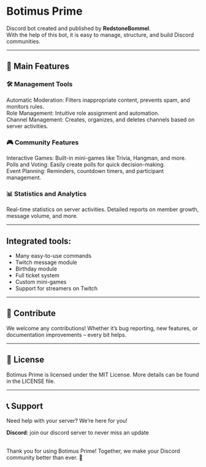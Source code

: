 # Botimus Prime

Discord bot created and published by **RedstoneBommel**.<br/> With the help of this bot, it is easy to manage, structure, and build Discord communities.

---

## 🌟 Main Features
### 🛠️ Management Tools
Automatic Moderation: Filters inappropriate content, prevents spam, and monitors rules.</br>
Role Management: Intuitive role assignment and automation.</br>
Channel Management: Creates, organizes, and deletes channels based on server activities.
### 🎮 Community Features
Interactive Games: Built-in mini-games like Trivia, Hangman, and more.</br>
Polls and Voting: Easily create polls for quick decision-making.</br>
Event Planning: Reminders, countdown timers, and participant management.</br>
### 📊 Statistics and Analytics
Real-time statistics on server activities.
Detailed reports on member growth, message volume, and more.

---

## Integrated tools:
- Many easy-to-use commands
- Twitch message module
- Birthday module
- Full ticket system
- Custom mini-games
- Support for streamers on Twitch

---

## 🤝 Contribute
We welcome any contributions! Whether it’s bug reporting, new features, or documentation improvements – every bit helps.

---

## 📝 License
Botimus Prime is licensed under the MIT License. More details can be found in the LICENSE file.

---

## 📞 Support
Need help with your server? We’re here for you!</br>

**Discord**: join our discord server to never miss an update </br></br>

Thank you for using Botimus Prime! Together, we make your Discord community better than ever. 🚀